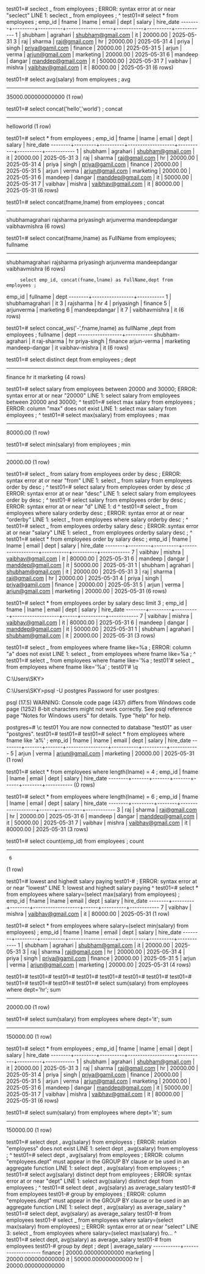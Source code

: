 test01=# seclect _ from employees ;
ERROR: syntax error at or near "seclect"
LINE 1: seclect _ from employees ;
^
test01=# select \* from employees ;
emp_id | fname | lname | email | dept | salary | hire_date
--------+---------+----------+-------------------+-----------+----------+------------
1 | shubham | agrahari | shubham@gmail.com | it | 20000.00 | 2025-05-31
3 | raj | sharma | raj@gmail.com | hr | 20000.00 | 2025-05-31
4 | priya | singh | priya@gamil.com | finance | 20000.00 | 2025-05-31
5 | arjun | verma | arjun@gmail.com | marketing | 20000.00 | 2025-05-31
6 | mandeep | dangar | manddep@gmail.com | it | 50000.00 | 2025-05-31
7 | vaibhav | mishra | vaibhav@gmail.com | it | 80000.00 | 2025-05-31
(6 rows)

test01=# select avg(salary) from employees ;
avg

---

35000.000000000000
(1 row)

test01=# select concat('hello','world') ;
concat

---

helloworld
(1 row)

test01=# select \* from employees ;
emp_id | fname | lname | email | dept | salary | hire_date
--------+---------+----------+-------------------+-----------+----------+------------
1 | shubham | agrahari | shubham@gmail.com | it | 20000.00 | 2025-05-31
3 | raj | sharma | raj@gmail.com | hr | 20000.00 | 2025-05-31
4 | priya | singh | priya@gamil.com | finance | 20000.00 | 2025-05-31
5 | arjun | verma | arjun@gmail.com | marketing | 20000.00 | 2025-05-31
6 | mandeep | dangar | manddep@gmail.com | it | 50000.00 | 2025-05-31
7 | vaibhav | mishra | vaibhav@gmail.com | it | 80000.00 | 2025-05-31
(6 rows)

test01=# select concat(fname,lname) from employees ;
concat

---

shubhamagrahari
rajsharma
priyasingh
arjunverma
mandeepdangar
vaibhavmishra
(6 rows)

test01=# select concat(fname,lname) as FullName from employees;
fullname

---

shubhamagrahari
rajsharma
priyasingh
arjunverma
mandeepdangar
vaibhavmishra
(6 rows)

         select emp_id, concat(fname,lname) as FullName,dept from employees ;

emp_id | fullname | dept
--------+-----------------+-----------
1 | shubhamagrahari | it
3 | rajsharma | hr
4 | priyasingh | finance
5 | arjunverma | marketing
6 | mandeepdangar | it
7 | vaibhavmishra | it
(6 rows)

test01=# select concat_ws('-',fname,lname) as fullName ,dept from employees ;
fullname | dept
------------------+-----------
shubham-agrahari | it
raj-sharma | hr
priya-singh | finance
arjun-verma | marketing
mandeep-dangar | it
vaibhav-mishra | it
(6 rows)

test01=# select distinct dept from employees ;
dept

---

finance
hr
it
marketing
(4 rows)

test01=# select salary from employees between 20000 and 30000;
ERROR: syntax error at or near "20000"
LINE 1: select salary from employees between 20000 and 30000;
^
test01=# select max salary from employees ;
ERROR: column "max" does not exist
LINE 1: select max salary from employees ;
^
test01=# select max(salary) from employees ;
max

---

80000.00
(1 row)

test01=# select min(salary) from employees ;
min

---

20000.00
(1 row)

test01=# select _ from salary from employees order by desc ;
ERROR: syntax error at or near "from"
LINE 1: select _ from salary from employees order by desc ;
^
test01=# select salary from employees order by desc ;d
ERROR: syntax error at or near "desc"
LINE 1: select salary from employees order by desc ;
^
test01-# select salary from employees order by desc ;
ERROR: syntax error at or near "d"
LINE 1: d
^
test01=# select _ from employees where salary orderby desc ;
ERROR: syntax error at or near "orderby"
LINE 1: select _ from employees where salary orderby desc ;
^
test01=# select _ from employees orderby salary desc ;
ERROR: syntax error at or near "salary"
LINE 1: select _ from employees orderby salary desc ;
^
test01=# select \* from employees order by salary desc ;
emp_id | fname | lname | email | dept | salary | hire_date
--------+---------+----------+-------------------+-----------+----------+------------
7 | vaibhav | mishra | vaibhav@gmail.com | it | 80000.00 | 2025-05-31
6 | mandeep | dangar | manddep@gmail.com | it | 50000.00 | 2025-05-31
1 | shubham | agrahari | shubham@gmail.com | it | 20000.00 | 2025-05-31
3 | raj | sharma | raj@gmail.com | hr | 20000.00 | 2025-05-31
4 | priya | singh | priya@gamil.com | finance | 20000.00 | 2025-05-31
5 | arjun | verma | arjun@gmail.com | marketing | 20000.00 | 2025-05-31
(6 rows)

test01=# select \* from employees order by salary desc limit 3 ;
emp_id | fname | lname | email | dept | salary | hire_date
--------+---------+----------+-------------------+------+----------+------------
7 | vaibhav | mishra | vaibhav@gmail.com | it | 80000.00 | 2025-05-31
6 | mandeep | dangar | manddep@gmail.com | it | 50000.00 | 2025-05-31
1 | shubham | agrahari | shubham@gmail.com | it | 20000.00 | 2025-05-31
(3 rows)

test01=# select _ from employees where fname like=%a ;
ERROR: column "a" does not exist
LINE 1: select _ from employees where fname like=%a ;
^
test01=# select _ from employees where fname like='%a ;
test01'# select _ from employees where fname like='%a' ;
test01'# \q

C:\Users\SKY>

C:\Users\SKY>psql -U postgres
Password for user postgres:

psql (17.5)
WARNING: Console code page (437) differs from Windows code page (1252)
8-bit characters might not work correctly. See psql reference
page "Notes for Windows users" for details.
Type "help" for help.

postgres=# \c test01
You are now connected to database "test01" as user "postgres".
test01=#
test01=#
test01=# select \* from employees where fname like 'a%' ;
emp_id | fname | lname | email | dept | salary | hire_date
--------+-------+-------+-----------------+-----------+----------+------------
5 | arjun | verma | arjun@gmail.com | marketing | 20000.00 | 2025-05-31
(1 row)

test01=# select \* from employees where length(lname) = 4 ;
emp_id | fname | lname | email | dept | salary | hire_date
--------+-------+-------+-------+------+--------+-----------
(0 rows)

test01=# select \* from employees where length(lname) = 6 ;
emp_id | fname | lname | email | dept | salary | hire_date
--------+---------+--------+-------------------+------+----------+------------
3 | raj | sharma | raj@gmail.com | hr | 20000.00 | 2025-05-31
6 | mandeep | dangar | manddep@gmail.com | it | 50000.00 | 2025-05-31
7 | vaibhav | mishra | vaibhav@gmail.com | it | 80000.00 | 2025-05-31
(3 rows)

test01=# select count(emp_id) from employees ;
count

---

     6

(1 row)

test01=# lowest and highedt salary paying
test01-# ;
ERROR: syntax error at or near "lowest"
LINE 1: lowest and highedt salary paying
^
test01=# select \* from employees where salary=(select max(salary) from employees) ;
emp_id | fname | lname | email | dept | salary | hire_date
--------+---------+--------+-------------------+------+----------+------------
7 | vaibhav | mishra | vaibhav@gmail.com | it | 80000.00 | 2025-05-31
(1 row)

test01=# select \* from employees where salary=(select min(salary) from employees) ;
emp_id | fname | lname | email | dept | salary | hire_date
--------+---------+----------+-------------------+-----------+----------+------------
1 | shubham | agrahari | shubham@gmail.com | it | 20000.00 | 2025-05-31
3 | raj | sharma | raj@gmail.com | hr | 20000.00 | 2025-05-31
4 | priya | singh | priya@gamil.com | finance | 20000.00 | 2025-05-31
5 | arjun | verma | arjun@gmail.com | marketing | 20000.00 | 2025-05-31
(4 rows)

test01=#
test01=#
test01=#
test01=#
test01=#
test01=#
test01=#
test01=#
test01=#
test01=#
test01=#
test01=# select sum(salary) from employees where dept='hr';
sum

---

20000.00
(1 row)

test01=# select sum(salary) from employees where dept='it';
sum

---

150000.00
(1 row)

test01=# select \* from employees ;
emp_id | fname | lname | email | dept | salary | hire_date
--------+---------+----------+-------------------+-----------+----------+------------
1 | shubham | agrahari | shubham@gmail.com | it | 20000.00 | 2025-05-31
3 | raj | sharma | raj@gmail.com | hr | 20000.00 | 2025-05-31
4 | priya | singh | priya@gamil.com | finance | 20000.00 | 2025-05-31
5 | arjun | verma | arjun@gmail.com | marketing | 20000.00 | 2025-05-31
6 | mandeep | dangar | manddep@gmail.com | it | 50000.00 | 2025-05-31
7 | vaibhav | mishra | vaibhav@gmail.com | it | 80000.00 | 2025-05-31
(6 rows)

test01=# select sum(salary) from employees where dept='it';
sum

---

150000.00
(1 row)

test01=# select dept , avg(salary) from employess ;
ERROR: relation "employess" does not exist
LINE 1: select dept , avg(salary) from employess ;
^
test01=# select dept , avg(salary) from employees ;
ERROR: column "employees.dept" must appear in the GROUP BY clause or be used in an aggregate function
LINE 1: select dept , avg(salary) from employees ;
^
test01=# select avg(salary) distinct dept from employees ;
ERROR: syntax error at or near "dept"
LINE 1: select avg(salary) distinct dept from employees ;
^
test01=# select dept , avg(salary) as average_salary
test01-# from employees
test01-# group by employees ;
ERROR: column "employees.dept" must appear in the GROUP BY clause or be used in an aggregate function
LINE 1: select dept , avg(salary) as average_salary
^
test01=# select dept, avg(salary) as average_salary
test01-# from employees
test01-# select _ from employees where salary=(select max(salary) from employees) ;;
ERROR: syntax error at or near "select"
LINE 3: select _ from employees where salary=(select max(salary) fro...
^
test01=# select dept, avg(salary) as average_salary
test01-# from employees
test01-# group by dept ;
dept | average_salary
-----------+--------------------
finance | 20000.000000000000
marketing | 20000.000000000000
it | 50000.000000000000
hr | 20000.000000000000
